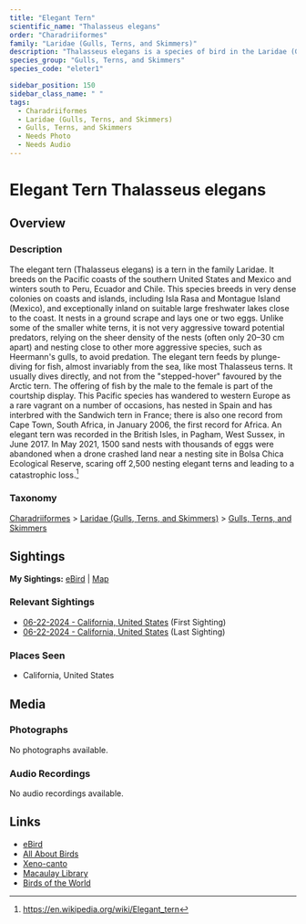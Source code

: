 ```yaml
---
title: "Elegant Tern"
scientific_name: "Thalasseus elegans"
order: "Charadriiformes"
family: "Laridae (Gulls, Terns, and Skimmers)"
description: "Thalasseus elegans is a species of bird in the Laridae (Gulls, Terns, and Skimmers) family. It has been observed 3 times."
species_group: "Gulls, Terns, and Skimmers"
species_code: "eleter1"

sidebar_position: 150
sidebar_class_name: " "
tags: 
  - Charadriiformes
  - Laridae (Gulls, Terns, and Skimmers)
  - Gulls, Terns, and Skimmers
  - Needs Photo
  - Needs Audio
---
```


# Elegant Tern <span className='sci_name'>Thalasseus elegans</span>

## Overview

### Description
The elegant tern (Thalasseus elegans) is a tern in the family Laridae. It breeds on the Pacific coasts of the southern United States and Mexico and winters south to Peru, Ecuador and Chile.
This species breeds in very dense colonies on coasts and islands, including Isla Rasa and Montague Island (Mexico), and exceptionally inland on suitable large freshwater lakes close to the coast. It nests in a ground scrape and lays one or two eggs. Unlike some of the smaller white terns, it is not very aggressive toward potential predators, relying on the sheer density of the nests (often only 20–30 cm apart) and nesting close to other more aggressive species, such as Heermann's gulls, to avoid predation.
The elegant tern feeds by plunge-diving for fish, almost invariably from the sea, like most Thalasseus terns. It usually dives directly, and not from the "stepped-hover" favoured by the Arctic tern.  The offering of fish by the male to the female is part of the courtship display.
This Pacific species has wandered to western Europe as a rare vagrant on a number of occasions, has nested in Spain and has interbred with the Sandwich tern in France; there is also one record from Cape Town, South Africa, in January 2006, the first record for Africa. An elegant tern was recorded in the British Isles, in Pagham, West Sussex, in June 2017. In May 2021, 1500 sand nests with thousands of eggs were abandoned when a drone crashed land near a nesting site in Bolsa Chica Ecological Reserve, scaring off 2,500 nesting elegant terns and leading to a catastrophic loss.[^1]

[^1]: https://en.wikipedia.org/wiki/Elegant_tern

### Taxonomy
[Charadriiformes](/tags/charadriiformes) > [Laridae (Gulls, Terns, and Skimmers)](/tags/laridae-gulls-terns-and-skimmers) > [Gulls, Terns, and Skimmers](/tags/gulls-terns-and-skimmers)


## Sightings

**My Sightings:** [eBird](https://ebird.org/lifelist?r=world&time=life&spp=eleter1) | [Map](/map?species_code=eleter1)

### Relevant Sightings

* [06-22-2024 - California, United States](https://ebird.org/checklist/S183306526) (First Sighting)
* [06-22-2024 - California, United States](https://ebird.org/checklist/S183306505) (Last Sighting)

### Places Seen

* California, United States



## Media
### Photographs
No photographs available.

### Audio Recordings
No audio recordings available.

## Links
* [eBird](https://ebird.org/species/eleter1) 
* [All About Birds](https://www.allaboutbirds.org/guide/eleter1) 
* [Xeno-canto](https://www.xeno-canto.org/species/thalasseus-elegans) 
* [Macaulay Library](https://search.macaulaylibrary.org/catalog?taxonCode=eleter1&sort=rating_rank_desc)
* [Birds of the World](https://birdsoftheworld.org/bow/species/eleter1)

